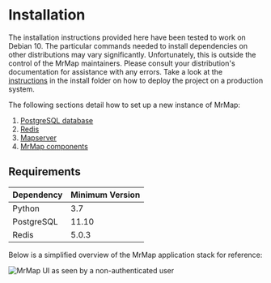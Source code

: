 # Installation

The installation instructions provided here have been tested to work on Debian 10. The particular commands needed to install dependencies on other distributions may vary significantly. Unfortunately, this is outside the control of the MrMap maintainers. Please consult your distribution's documentation for assistance with any errors.
Take a look at the [instructions](https://git.osgeo.org/gitea/GDI-RP/MrMap/src/branch/pre_master/install) in the install folder on how to deploy the project on a production system.

The following sections detail how to set up a new instance of MrMap:

1. [PostgreSQL database](1-postgresql.md)
1. [Redis](2-redis.md)
1. [Mapserver](3-mapserver.md)
1. [MrMap components](4-mrmap.md)


## Requirements

| Dependency | Minimum Version |
|------------|-----------------|
| Python     | 3.7             |
| PostgreSQL | 11.10           |
| Redis      | 5.0.3           |

Below is a simplified overview of the MrMap application stack for reference:

![MrMap UI as seen by a non-authenticated user](../media/installation/mrmap_application_stack.png)